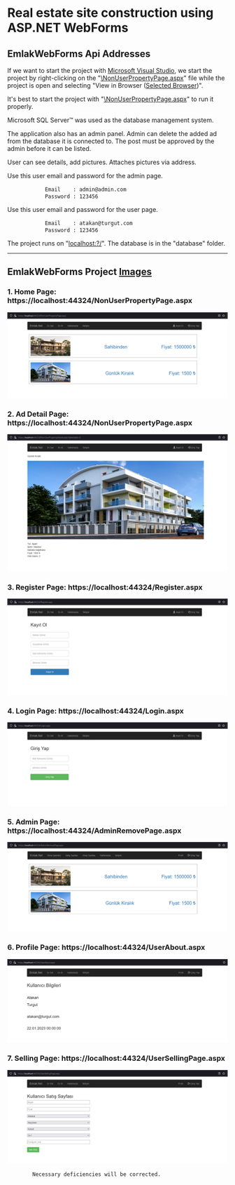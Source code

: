 # Real estate site construction using ASP.NET WebForms

## EmlakWebForms Api Addresses

If we want to start the project with [Microsoft Visual Studio](https://visualstudio.microsoft.com/), we start the project by right-clicking on the "[\NonUserPropertyPage.aspx](https://github.com/AtakanTurgut/emlakWebForms/blob/main/emlakWebForms/NonUserPropertyPage.aspx)" file while the project is open and selecting "View in Browser ([Selected Browser](https://www.google.com.tr/))".

It's best to start the project with "[\NonUserPropertyPage.aspx](https://github.com/AtakanTurgut/emlakWebForms/blob/main/emlakWebForms/NonUserPropertyPage.aspx)" to run it properly.

Microsoft SQL Server™ was used as the database management system.

The application also has an admin panel. Admin can delete the added ad from the database it is connected to.
The post must be approved by the admin before it can be listed.

User can see details, add pictures. Attaches pictures via address.

Use this user email and password for the admin page.

                Email    : admin@admin.com
                Password : 123456

Use this user email and password for the user page.

                Email    : atakan@turgut.com
                Password : 123456

The project runs on "[localhost:?/](https://localhost:44324/)".
The database is in the "database" folder.

----
## EmlakWebForms Project [Images](https://github.com/AtakanTurgut/emlakWebForms/tree/main/pictures)

### 1. Home Page:  https://localhost:44324/NonUserPropertyPage.aspx
![](/pictures/HomePage.PNG)

### 2. Ad Detail Page:  https://localhost:44324/NonUserPropertyPage.aspx
![](/pictures/PropertyPage.PNG)

### 3. Register Page:  https://localhost:44324/Register.aspx
![](/pictures/RegisterPage.PNG)

### 4. Login Page:  https://localhost:44324/Login.aspx
![](/pictures/LoginPage.PNG)

### 5. Admin Page:  https://localhost:44324/AdminRemovePage.aspx
![](/pictures/AdminPage.PNG)

### 6. Profile Page:  https://localhost:44324/UserAbout.aspx
![](/pictures/ProfilePage.PNG)

### 7. Selling Page:  https://localhost:44324/UserSellingPage.aspx
![](/pictures/SellingPage.PNG)


            Necessary deficiencies will be corrected.